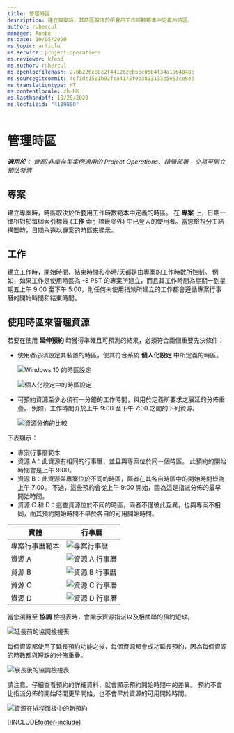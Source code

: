 ```yaml
---
title: 管理時區
description: 建立專案時，其時區取決於所套用工作時數範本中定義的時區。
author: ruhercul
manager: Annbe
ms.date: 10/05/2020
ms.topic: article
ms.service: project-operations
ms.reviewer: kfend
ms.author: ruhercul
ms.openlocfilehash: 278b226c88c2f441262eb5be0504f34a1964848c
ms.sourcegitcommit: 4cf1dc1561b92fca4175f0b3813133c5e63ce8e6
ms.translationtype: HT
ms.contentlocale: zh-HK
ms.lasthandoff: 10/28/2020
ms.locfileid: "4119850"
---
```

# <a name="manage-time-zones"></a>管理時區

_**適用於：** 資源/非庫存型案例適用的 Project Operations、精簡部署 - 交易至開立預估發票_


## <a name="projects"></a>專案

建立專案時，時區取決於所套用工作時數範本中定義的時區。 在 **專案** 上，日期一律相對於每個索引標籤 (**工作** 索引標籤除外) 中已登入的使用者。當您檢視分工結構圖時，日期永遠以專案的時區來顯示。

## <a name="tasks"></a>工作

建立工作時，開始時間、結束時間和小時/天都是由專案的工作時數所控制。 例如，如果工作是使用時區為 -8 PST 的專案所建立，而且其工作時間為星期一到星期五上午 9:00 至下午 5:00，則任何未使用指派所建立的工作都會遵循專案行事曆的開始時間和結束時間。

## <a name="manage-resources-with-time-zones"></a>使用時區來管理資源

若要在使用 **延伸預約** 時獲得準確且可預測的結果，必須符合兩個重要先決條件：  

- 使用者必須設定其裝置的時區，使其符合系統 **個人化設定** 中所定義的時區。
 
  ![Windows 10 的時區設定](media/reconcile-assignments-03.png)

  ![個人化設定中的時區設定](media/reconcile-assignments-04.png)
 
- 可預約資源至少必須有一分鐘的工作時間，與用於定義所要求之展延的分佈重疊。 例如，工作時間介於上午 9:00 至下午 7:00 之間的下列資源。 

  ![資源分佈的比較](media/reconcile-assignments-05.png)

下表顯示：

- 專案行事曆範本
- 資源 A：此資源有相同的行事曆，並且與專案位於同一個時區。 此預約的開始時間會是上午 9:00。
- 資源 B：此資源與專案位於不同的時區，兩者在其各自時區中的開始時間皆為上午 7:00。 不過，這些預約會從上午 9:00 開始，因為這是指派分佈的最早開始時間。
- 資源 C 和 D：這些資源位於不同的時區，兩者不僅彼此互異，也與專案不相同，而其預約開始時間不早於各自的可用開始時間。

|實體  |行事曆  |
|-|-|
|專案行事曆範本   | ![專案行事曆](media/reconcile-assignments-06.png) |
|資源 A  | ![資源 A 行事曆](media/reconcile-assignments-06.png) |
|資源 B  |  ![資源 B 行事曆](media/reconcile-assignments-07.png) |
|資源 C  |  ![資源 C 行事曆](media/reconcile-assignments-08.png) |
|資源 D  | ![資源 D 行事曆](media/reconcile-assignments-09.png)  |
 
當您瀏覽至 **協調** 檢視表時，會顯示資源指派以及相關聯的預約短缺。

![延長前的協調檢視表](media/reconcile-assignments-10.png)

每個資源都使用了延長預約功能之後，每個資源都會成功延長預約，因為每個資源的時數都與短缺的分佈重疊。

![展長後的協調檢視表](media/reconcile-assignments-11.png) 

請注意，仔細查看預約的詳細資料，就會顯示預約開始時間中的差異。 預約不會比指派分佈的開始時間更早開始，也不會早於資源的可用開始時間。

![資源在排程面板中的新預約](media/reconcile-assignments-12.png)


[!INCLUDE[footer-include](../includes/footer-banner.md)]